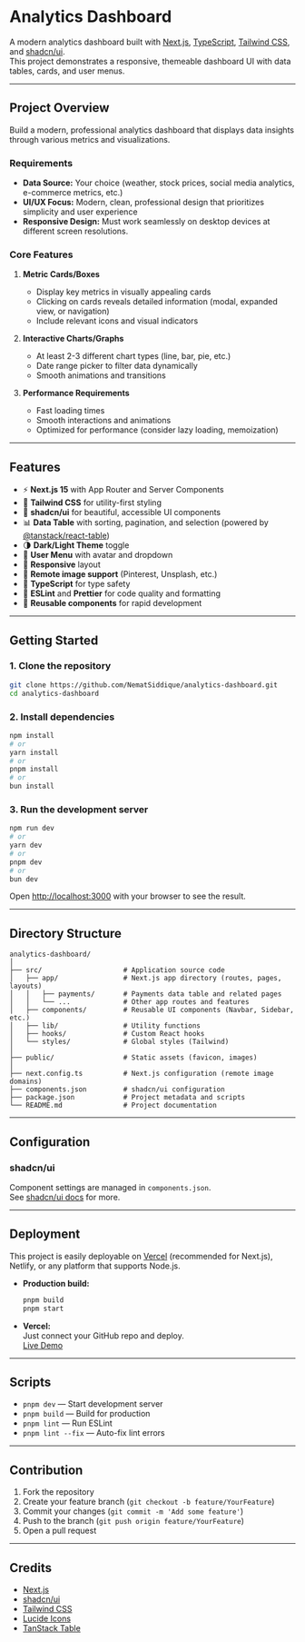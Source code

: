 # Analytics Dashboard

A modern analytics dashboard built with [Next.js](https://nextjs.org/), [TypeScript](https://www.typescriptlang.org/), [Tailwind CSS](https://tailwindcss.com/), and [shadcn/ui](https://ui.shadcn.com/).  
This project demonstrates a responsive, themeable dashboard UI with data tables, cards, and user menus.

---

## Project Overview

Build a modern, professional analytics dashboard that displays data insights through various metrics and visualizations.

### Requirements

- **Data Source:** Your choice (weather, stock prices, social media analytics, e-commerce metrics, etc.)
- **UI/UX Focus:** Modern, clean, professional design that prioritizes simplicity and user experience
- **Responsive Design:** Must work seamlessly on desktop devices at different screen resolutions.

### Core Features

1. **Metric Cards/Boxes**
   - Display key metrics in visually appealing cards
   - Clicking on cards reveals detailed information (modal, expanded view, or navigation)
   - Include relevant icons and visual indicators

2. **Interactive Charts/Graphs**
   - At least 2-3 different chart types (line, bar, pie, etc.)
   - Date range picker to filter data dynamically
   - Smooth animations and transitions

3. **Performance Requirements**
   - Fast loading times
   - Smooth interactions and animations
   - Optimized for performance (consider lazy loading, memoization)

---

## Features

- ⚡ **Next.js 15** with App Router and Server Components
- 🎨 **Tailwind CSS** for utility-first styling
- 🧩 **shadcn/ui** for beautiful, accessible UI components
- 📊 **Data Table** with sorting, pagination, and selection (powered by [@tanstack/react-table](https://tanstack.com/table/v8))
- 🌗 **Dark/Light Theme** toggle
- 👤 **User Menu** with avatar and dropdown
- 📱 **Responsive** layout
- 🔗 **Remote image support** (Pinterest, Unsplash, etc.)
- 🧪 **TypeScript** for type safety
- 🧹 **ESLint** and **Prettier** for code quality and formatting
- 🧰 **Reusable components** for rapid development

---

## Getting Started

### 1. Clone the repository

```sh
git clone https://github.com/NematSiddique/analytics-dashboard.git
cd analytics-dashboard
```

### 2. Install dependencies

```sh
npm install
# or
yarn install
# or
pnpm install
# or
bun install
```

### 3. Run the development server

```sh
npm run dev
# or
yarn dev
# or
pnpm dev
# or
bun dev
```

Open [http://localhost:3000](http://localhost:3000) with your browser to see the result.

---

## Directory Structure

```
analytics-dashboard/
│
├── src/                    # Application source code
│   ├── app/                # Next.js app directory (routes, pages, layouts)
│   │   ├── payments/       # Payments data table and related pages
│   │   └── ...             # Other app routes and features
│   ├── components/         # Reusable UI components (Navbar, Sidebar, etc.)
│   ├── lib/                # Utility functions
│   ├── hooks/              # Custom React hooks
│   └── styles/             # Global styles (Tailwind)
│
├── public/                 # Static assets (favicon, images)
│
├── next.config.ts          # Next.js configuration (remote image domains)
├── components.json         # shadcn/ui configuration
├── package.json            # Project metadata and scripts
└── README.md               # Project documentation
```

---

## Configuration

### shadcn/ui

Component settings are managed in `components.json`.  
See [shadcn/ui docs](https://ui.shadcn.com/docs/installation/configuration) for more.

---

## Deployment

This project is easily deployable on [Vercel](https://vercel.com/) (recommended for Next.js), Netlify, or any platform that supports Node.js.

- **Production build:**  
  ```sh
  pnpm build
  pnpm start
  ```
- **Vercel:**  
  Just connect your GitHub repo and deploy.  
  [Live Demo](https://analytics-dashboard-nine-liard.vercel.app/)

---

## Scripts

- `pnpm dev` — Start development server
- `pnpm build` — Build for production
- `pnpm lint` — Run ESLint
- `pnpm lint --fix` — Auto-fix lint errors

---

## Contribution

1. Fork the repository
2. Create your feature branch (`git checkout -b feature/YourFeature`)
3. Commit your changes (`git commit -m 'Add some feature'`)
4. Push to the branch (`git push origin feature/YourFeature`)
5. Open a pull request

---

## Credits

- [Next.js](https://nextjs.org/)
- [shadcn/ui](https://ui.shadcn.com/)
- [Tailwind CSS](https://tailwindcss.com/)
- [Lucide Icons](https://lucide.dev/)
- [TanStack Table](https://tanstack.com/table/v8)
